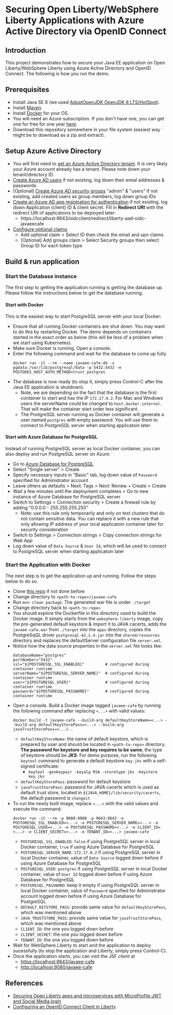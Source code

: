 # Securing Open Liberty/WebSphere Liberty Applications with Azure Active Directory via OpenID Connect

## Introduction
This project demonstrates how to secure your Java EE application on Open Liberty/WebSphere Liberty using Azure Active Directory and OpenID Connect. The following is how you run the demo.

## Prerequisites
* Install Java SE 8 (we used [AdoptOpenJDK OpenJDK 8 LTS/HotSpot](https://adoptopenjdk.net)).
* Install [Maven](https://maven.apache.org/download.cgi).
* Install [Docker](https://docs.docker.com/get-docker/) for your OS.
* You will need an Azure subscription. If you don't have one, you can get one for free for one year [here](https://azure.microsoft.com/en-us/free).
* Download this repository somewhere in your file system (easiest way might be to download as a zip and extract).

## Setup Azure Active Directory
* You will first need to [get an Azure Active Directory tenant](https://docs.microsoft.com/en-us/azure/active-directory/develop/quickstart-create-new-tenant). It is very likely your Azure account already has a tenant. Please note down your tenant/directory ID.
* [Create Azure AD users](https://docs.microsoft.com/en-us/azure/openshift/howto-aad-app-configuration#create-a-new-azure-active-directory-user) if not existing, log down their emial addresses & passwords
* [Optional] [Create Azure AD security groups](https://docs.microsoft.com/en-us/azure/openshift/howto-aad-app-configuration#create-an-azure-ad-security-group) "admin" & "users" if not existing, add created users as group members, log down group IDs 
* [Create an Azure AD app registration for authentication](https://docs.microsoft.com/en-us/azure/openshift/configure-azure-ad-ui#create-an-azure-active-directory-application-for-authentication) if not existing, log down Application (client) ID & client secret. Fill in <b>Redirect URI</b> with the redirect URI of applicatoins to be deployed later:
  * https://<span></span>localhost:9643/oidcclient/redirect/liberty-aad-oidc-javaeecafe
* [Configure optional claims](https://docs.microsoft.com/en-us/azure/openshift/configure-azure-ad-ui#configure-optional-claims)
  * Add optional claim > Select ID then check the email and upn claims
  * [Optional] Add groups claim > Select Security groups then select Group ID for each token type

## Build & run application
### Start the Database instance
The first step to getting the application running is getting the database up. Please follow the instructions below to get the database running.
#### Start with Docker
This is the easiest way to start PostgreSQL server with your local Docker:
* Ensure that all running Docker containers are shut down. You may want to do this by restarting Docker. The demo depends on containers started in the exact order as below (this will be less of a problem when we start using Kubernetes).
* Make sure Docker is running. Open a console.
* Enter the following command and wait for the database to come up fully.
  ```
  docker run -it --rm --name javaee-cafe-db -v pgdata:/var/lib/postgresql/data -p 5432:5432 -e POSTGRES_HOST_AUTH_METHOD=trust postgres
  ```
* The database is now ready (to stop it, simply press Control-C after the Java EE application is shutdown).
  * Note, we are depending on the fact that the database is the first container to start and has the IP `172.17.0.2`. For Mac and Windows users the serverName could be changed to `host.docker.internal`. That will make the container start order less significant.
  * The PostgreSQL server running as Docker container will generate a user named `postgres` with empty password. You will use them to connect to PostgreSQL server when starting applicatoin later.

#### Start with Azure Database for PostgreSQL
Instead of running PostgreSQL server as local Docker container, you can also deploy and run PostgreSQL server on Azure:
* Go to [Azure Database for PostgreSQL ](https://ms.portal.azure.com/#create/Microsoft.PostgreSQLServer)
* Select "Single server" > Create
* Specify necessary inputs in "Basic" tab, log down value of `Password` specified for Administrator account
* Leave others as defaults > Next: Tags > Next: Review + Create > Create
* Wait a few minutes until the deployment completes > Go to new instance of Azure Database for PostgreSQL server
* Switch to Settings > Connection security > Create a firewall rule by adding "0.0.0.0 - 255.255.255.255"
  * Note: use this rule only temporarily and only on test clusters that do not contain sensitive data. You can replace it with a new rule that only allowing IP address of your local applicatoin container later for security consideration
* Switch to Settings > Connection strings > Copy connection strings for Web App
* Log down value of `Data Source` & `User Id`, which will be used to connect to PostgreSQL server when starting applicatoin later 

### Start the Application with Docker
The next step is to get the application up and running. Follow the steps below to do so.
* Clone [this repo](https://github.com/majguo/liberty-aad-oidc) if not done before
* Change directory to `<path-to-repo>/javaee-cafe`
* Run `mvn clean package`. The generated war file is under `./target`
* Change directory back to `<path-to-repo>`
* You should explore the Dockerfile in this directory used to build the Docker image. It simply starts from the `websphere-liberty` image, copy the pre-generated default keystore & import it to JAVA cacerts, adds the `javaee-cafe.war` from `./target` into the `apps` directory, copies the PostgreSqQL driver `postgresql-42.2.4.jar` into the `shared/resources` directory and replaces the defaultServer configuration file `server.xml`.
* Notice how the data source properties in the `server.xml` file looks like:
  ```
  databaseName="postgres"
  portNumber="5432"
  ssl="${POSTGRESQL_SSL_ENABLED}"         # configured during container runtime
  serverName="${POSTGRESQL_SERVER_NAME}"  # configured during container runtime 
  user="${POSTGRESQL_USER}"               # configured during container runtime
  password="${POSTGRESQL_PASSWORD}"       # configured during container runtime
  ```
* Open a console. Build a Docker image tagged `javaee-cafe` by running the following command after replacing `<...>` with valid values:
  ```
  docker build -t javaee-cafe --build-arg defaultKeyStoreName=<...> --build-arg defaultKeyStorePass=<...> --build-arg javaTrustStorePass=<...> .
  ```
  * `defaultKeyStoreName`: the name of default keystore, which is prepared by user and should be located in `<path-to-repo>` directory. <b>The password for keystore and key requires to be same</b>, the type of keystore should be <b>JKS</b>. For demo purpose, run the following `keytool` command to generate a default keystore `key.jks` with a self-signed certificate:
    * `keytool -genkeypair -keyalg RSA -storetype jks -keystore key.jks`
  * `defaultKeyStorePass`: password for default keystore
  * `javaTrustStorePass`: password for JAVA cacerts which is used as default trust store, located in `${JAVA_HOME}/lib/security/cacerts`, the default password is `changeit`
* To run the newly built image, replace `<...>` with the valid values and execute the command:
  ```
  docker run -it --rm -p 9080:9080 -p 9643:9643 -e POSTGRESQL_SSL_ENABLED=<...> -e POSTGRESQL_SERVER_NAME=<...> -e POSTGRESQL_USER=<...> -e POSTGRESQL_PASSWORD=<...> -e CLIENT_ID=<...> -e CLIENT_SECRET=<...> -e TENANT_ID=<...> javaee-cafe
  ```
  * `POSTGRESQL_SSL_ENABLED`: `false` if using PostgreSQL server in local Docker container, `true` if using Azure Database for PostgreSQL
  * `POSTGRESQL_SERVER_NAME`: `172.17.0.2` if using PostgreSQL server in local Docker container, value of `Data Source` logged down before if using Azure Database for PostgreSQL
  * `POSTGRESQL_USER`: `postgres` if using PostgreSQL server in local Docker container, value of `User Id` logged down before if using Azure Database for PostgreSQL
  * `POSTGRESQL_PASSWORD`: keep it empty if using PostgreSQL server in local Docker container, value of `Password` specified for Administrator account logged down before if using Azure Database for PostgreSQL
  * `DEFAULT_KEYSTORE_PASS`: provide same value for `defaultKeyStorePass`, which was mentioned above
  * `JAVA_TRUSTSTORE_PASS`: provide same value for `javaTrustStorePass`, which was mentioned above
  * `CLIENT_ID`: the one you logged down before
  * `CLIENT_SECRET`: the one you logged down before
  * `TENANT_ID`: the one you logged down before
* Wait for WebSphere Liberty to start and the application to deploy sucessfully (to stop the application and Liberty, simply press Control-C).
* Once the application starts, you can visit the JSF client at
  * [https://localhost:9643/javaee-cafe](https://localhost:9643/javaee-cafe)
  * [http://localhost:9080/javaee-cafe](http://localhost:9080/javaee-cafe)

## References
* [Securing Open Liberty apps and microservices with MicroProfile JWT and Social Media login](https://openliberty.io/blog/2019/08/29/securing-microservices-social-login-jwt.html)
* [Configuring an OpenID Connect Client in Liberty](https://www.ibm.com/support/knowledgecenter/SSEQTP_liberty/com.ibm.websphere.wlp.doc/ae/twlp_config_oidc_rp.html)

